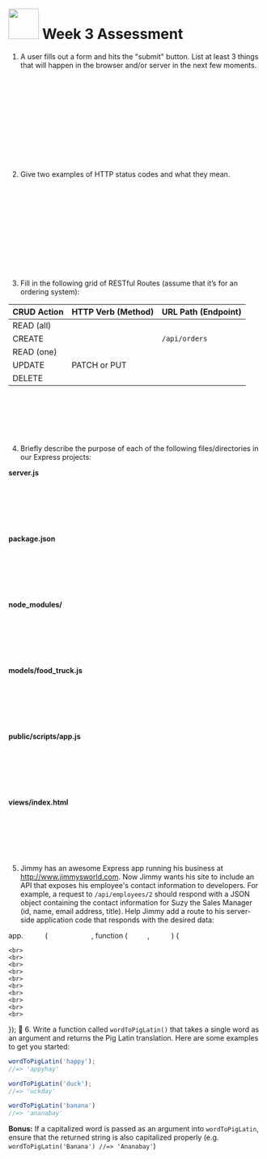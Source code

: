 # <img src="https://cloud.githubusercontent.com/assets/7833470/10899314/63829980-8188-11e5-8cdd-4ded5bcb6e36.png" height="60"> Week 3 Assessment

1. A user fills out a form and hits the "submit" button. List at least 3 things that will happen in the browser and/or server in the next few moments.

  <br>
  <br>
  <br>
  <br>
  <br>
  <br>
  <br>
  <br>
  <br>
  <br>

2. Give two examples of HTTP status codes and what they mean.

  <br>
  <br>
  <br>
  <br>
  <br>
  <br>
  <br>
  <br>
  <br>
  <br>

3. Fill in the following grid of RESTful Routes (assume that it’s for an ordering system):

  | CRUD Action | HTTP Verb (Method) | URL Path (Endpoint) |
  | :--- | :--- | :--- |
  | READ (all) |  |  |
  | CREATE |  | `/api/orders` |
  | READ (one) |  |  |
  | UPDATE | PATCH or PUT |  |
  | DELETE |  |  |

  <br>
  <br>
  <br>
  <br>
  <br>

4. Briefly describe the purpose of each of the following files/directories in our Express projects:

  **server.js**

  <br>
  <br>
  <br>
  <br>
  <br>

  **package.json**

  <br>
  <br>
  <br>
  <br>
  <br>

  **node_modules/**

  <br>
  <br>
  <br>
  <br>
  <br>

  **models/food_truck.js**

  <br>
  <br>
  <br>
  <br>
  <br>

  **public/scripts/app.js**

  <br>
  <br>
  <br>
  <br>
  <br>

  **views/index.html**

  <br>
  <br>
  <br>
  <br>
  <br>

5. Jimmy has an awesome Express app running his business at http://www.jimmysworld.com. Now Jimmy wants his site to include an API that exposes his employee's contact information to developers. For example, a request to `/api/employees/2` should respond with a JSON object containing the contact information for Suzy the Sales Manager (id, name, email address, title). Help Jimmy add a route to his server-side application code that responds with the desired data:

  app.&nbsp;&nbsp;&nbsp;&nbsp;&nbsp;&nbsp;&nbsp;&nbsp;&nbsp;&nbsp; (&nbsp;&nbsp;&nbsp;&nbsp;&nbsp;&nbsp;&nbsp;&nbsp;&nbsp;&nbsp;&nbsp;&nbsp;&nbsp;&nbsp;&nbsp;&nbsp;&nbsp;&nbsp;&nbsp;&nbsp;&nbsp;&nbsp;, function (&nbsp;&nbsp;&nbsp;&nbsp;&nbsp;&nbsp;&nbsp;&nbsp;&nbsp;&nbsp;, &nbsp;&nbsp;&nbsp;&nbsp;&nbsp;&nbsp;&nbsp;&nbsp;&nbsp;&nbsp;) {

    <br>
    <br>
    <br>
    <br>
    <br>
    <br>
    <br>
    <br>
    <br>
    <br>

  });

6. Write a function called `wordToPigLatin()` that takes a single word as an argument and returns the Pig Latin translation. Here are some examples to get you started:

  ```js
  wordToPigLatin('happy');
  //=> 'appyhay'

  wordToPigLatin('duck');
  //=> 'uckday'

  wordToPigLatin('banana')
  //=> 'ananabay'
  ```

  **Bonus:** If a capitalized word is passed as an argument into `wordToPigLatin`, ensure that the returned string is also capitalized properly (e.g. `wordToPigLatin('Banana') //=> 'Ananabay'`)

  <br>
  <br>
  <br>
  <br>
  <br>
  <br>
  <br>
  <br>
  <br>
  <br>
